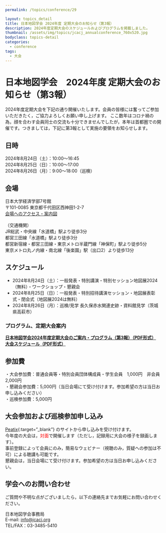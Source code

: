 ```yaml
---
permalink: /topics/conference/29

layout: topics_detail
title: 日本地図学会 2024年度 定期大会のお知らせ（第3報）
description: 2024年度定期大会のスケジュールおよびプログラムを掲載しました。
thumbnail: /assets/img/topics/jcacj_annualconference_760x520.jpg
bodyclass: topics-detail
categories:
  - conference
tags:
  - 大会
---
```


# 日本地図学会　2024年度 定期大会のお知らせ（第3報）

2024年度定期大会を下記の通り開催いたします。会員の皆様には奮ってご参加いただきたく，ご協力よろしくお願い申し上げます。
ここ数年はコロナ禍の為，顔を合わす会員同士の交流も十分できませんでしたが，本年は首都圏での開催です。つきましては，下記に第3報として実施の要領をお知らせします。

## 日時
2024年8月24日（土）：10:00～16:45<br>
2024年8月25日（日）：10:00～17:00<br>
2024年8月26日（月）：9:00～18:00（巡検）

## 会場
日本大学経済学部7号館<br>
〒101-0085 東京都千代田区西神田1-2-7<br>
[会場へのアクセス・案内図](https://www.eco.nihon-u.ac.jp/access/)<br>
<br>
（交通機関）<br>
JR総武・中央線「水道橋」駅より徒歩3分<br>
都営三田線「水道橋」駅より徒歩3分<br>
都営新宿線・都営三田線・東京メトロ半蔵門線「神保町」駅より徒歩5分<br>
東京メトロ丸ノ内線・南北線「後楽園」駅（出口2）より徒歩13分<br>

## スケジュール
- 2024年8月24日（土）：一般発表・特別講演・特別セッション地図展2024（無料）・ワークショップ・懇親会
- 2024年8月25日（日）：一般発表・特別招待講演セッション・地図展表彰式・閉会式（地図展2024は無料）
- 2024年8月26日（月）：巡検/見学 長久保赤水関連史跡・資料館見学（茨城県高萩市）

### プログラム、定期大会案内
**[日本地図学会2024年度定期大会のご案内・プログラム（第3報）（PDF形式）](../../archive/file/program/2024Tokyo_program.pdf)<span style="color: red; "></span>**<br>
**[大会スケジュール（PDF形式）](../../archive/file/program/2024Tokyo_Schedule.pdf)<span style="color: red; "></span>**<br>

## 参加費
・大会参加費：普通会員等・特別会員団体構成員・学生会員　1,000円　非会員　2,000円<br>
・懇親会参加費：5,000円（当日会場にて受け付けます。参加希望の方は当日お申し込みください）<br>
・巡検参加費：5,000円<br>

## 大会参加および巡検参加申し込み
 [Peatix](https://jcacj.peatix.com/){:target=”_blank”} のサイトから申し込みを受け付けます。<br>
今年度の大会は，<span style="color: red; ">対面</span>で開催します（ただし，記録用に大会の様子を録画します）。<br>
事前登録によって会員にのみ，簡易なウェビナー（視聴のみ，質疑への参加は不可）による聴講も可能です。<br>
懇親会は，当日会場にて受け付けます。参加希望の方は当日お申し込みください。

## 学会へのお問い合わせ
ご質問や不明な点がございましたら，以下の連絡先までお気軽にお問い合わせください。

日本地図学会事務局<br>
E-mail: [info@jcacj.org](<mailto:info@jcacj.org>)<br>
TEL/FAX：03-3485-5410
